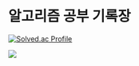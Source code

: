 # 알고리즘 공부 기록장
[![Solved.ac Profile](http://mazassumnida.wtf/api/v2/generate_badge?boj=igomae)](https://solved.ac/igomae/)

<img src="http://mazandi.herokuapp.com/api?handle=igomae&theme=dark"/>